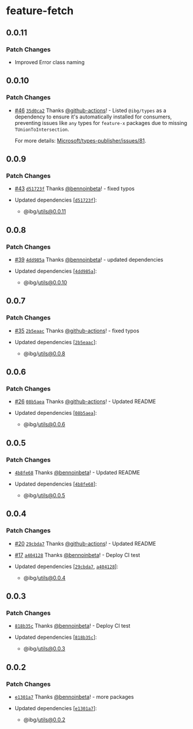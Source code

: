 # feature-fetch

## 0.0.11

### Patch Changes

- Improved Error class naming

## 0.0.10

### Patch Changes

- [#46](https://github.com/inbeta-group/monorepo/pull/46) [`35d0ca2`](https://github.com/inbeta-group/monorepo/commit/35d0ca2baaf734a63499f668d2e278f501cf9a71) Thanks [@github-actions](https://github.com/apps/github-actions)! - Listed `@ibg/types` as a dependency to ensure it's automatically installed for consumers, preventing issues like `any` types for `feature-x` packages due to missing `TUnionToIntersection`.

  For more details: [Microsoft/types-publisher/issues/81](https://github.com/Microsoft/types-publisher/issues/81).

## 0.0.9

### Patch Changes

- [#43](https://github.com/inbeta-group/monorepo/pull/43) [`d51723f`](https://github.com/inbeta-group/monorepo/commit/d51723fdfb62347654e07e307a382e743f44bc52) Thanks [@bennoinbeta](https://github.com/bennoinbeta)! - fixed typos

- Updated dependencies [[`d51723f`](https://github.com/inbeta-group/monorepo/commit/d51723fdfb62347654e07e307a382e743f44bc52)]:
  - @ibg/utils@0.0.11

## 0.0.8

### Patch Changes

- [#39](https://github.com/inbeta-group/monorepo/pull/39) [`4dd985a`](https://github.com/inbeta-group/monorepo/commit/4dd985a432a4197324792cb25d7df3c0f9ccc912) Thanks [@bennoinbeta](https://github.com/bennoinbeta)! - updated dependencies

- Updated dependencies [[`4dd985a`](https://github.com/inbeta-group/monorepo/commit/4dd985a432a4197324792cb25d7df3c0f9ccc912)]:
  - @ibg/utils@0.0.10

## 0.0.7

### Patch Changes

- [#35](https://github.com/inbeta-group/monorepo/pull/35) [`2b5eaac`](https://github.com/inbeta-group/monorepo/commit/2b5eaacff65850dfb473c376f3907aff85f613a9) Thanks [@github-actions](https://github.com/apps/github-actions)! - fixed typos

- Updated dependencies [[`2b5eaac`](https://github.com/inbeta-group/monorepo/commit/2b5eaacff65850dfb473c376f3907aff85f613a9)]:
  - @ibg/utils@0.0.8

## 0.0.6

### Patch Changes

- [#26](https://github.com/inbeta-group/monorepo/pull/26) [`08b5aea`](https://github.com/inbeta-group/monorepo/commit/08b5aea3ff12687fec6d7a35a394d6945a5bc408) Thanks [@github-actions](https://github.com/apps/github-actions)! - Updated README

- Updated dependencies [[`08b5aea`](https://github.com/inbeta-group/monorepo/commit/08b5aea3ff12687fec6d7a35a394d6945a5bc408)]:
  - @ibg/utils@0.0.6

## 0.0.5

### Patch Changes

- [`4b8fe68`](https://github.com/inbeta-group/monorepo/commit/4b8fe685450181f2f3eefca0a88597c591d6c3e4) Thanks [@bennoinbeta](https://github.com/bennoinbeta)! - Updated README

- Updated dependencies [[`4b8fe68`](https://github.com/inbeta-group/monorepo/commit/4b8fe685450181f2f3eefca0a88597c591d6c3e4)]:
  - @ibg/utils@0.0.5

## 0.0.4

### Patch Changes

- [#20](https://github.com/inbeta-group/monorepo/pull/20) [`29cbda7`](https://github.com/inbeta-group/monorepo/commit/29cbda7ba2e98d626d6c5c38ded4c61e236dd019) Thanks [@github-actions](https://github.com/apps/github-actions)! - Updated README

- [#17](https://github.com/inbeta-group/monorepo/pull/17) [`a404128`](https://github.com/inbeta-group/monorepo/commit/a404128d187354ea60ac788a62171f15686ddcb0) Thanks [@bennoinbeta](https://github.com/bennoinbeta)! - Deploy CI test

- Updated dependencies [[`29cbda7`](https://github.com/inbeta-group/monorepo/commit/29cbda7ba2e98d626d6c5c38ded4c61e236dd019), [`a404128`](https://github.com/inbeta-group/monorepo/commit/a404128d187354ea60ac788a62171f15686ddcb0)]:
  - @ibg/utils@0.0.4

## 0.0.3

### Patch Changes

- [`818b35c`](https://github.com/inbeta-group/monorepo/commit/818b35c51ad86dbd56b819e8c23551d328f0c131) Thanks [@bennoinbeta](https://github.com/bennoinbeta)! - Deploy CI test

- Updated dependencies [[`818b35c`](https://github.com/inbeta-group/monorepo/commit/818b35c51ad86dbd56b819e8c23551d328f0c131)]:
  - @ibg/utils@0.0.3

## 0.0.2

### Patch Changes

- [`e1301a7`](https://github.com/inbeta-group/monorepo/commit/e1301a7d9ac7afb6d97395c9b08ff991ddc340af) Thanks [@bennoinbeta](https://github.com/bennoinbeta)! - more packages

- Updated dependencies [[`e1301a7`](https://github.com/inbeta-group/monorepo/commit/e1301a7d9ac7afb6d97395c9b08ff991ddc340af)]:
  - @ibg/utils@0.0.2
